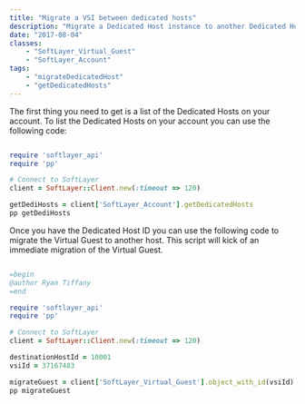 ```yaml
---
title: "Migrate a VSI between dedicated hosts"
description: "Migrate a Dedicated Host instance to another Dedicated Host. You can migrate your dedicated host instances from one host to another within the same POD."
date: "2017-08-04"
classes:
    - "SoftLayer_Virtual_Guest"
    - "SoftLayer_Account"
tags:
    - "migrateDedicatedHost"
    - "getDedicatedHosts"
---
```


The first thing you need to get is a list of the Dedicated Hosts on your account. To list the Dedicated Hosts on your account you can use the following code:

```ruby

require 'softlayer_api' 
require 'pp' 

# Connect to SoftLayer
client = SoftLayer::Client.new(:timeout => 120)

getDediHosts = client['SoftLayer_Account'].getDedicatedHosts
pp getDediHosts
```

Once you have the Dedicated Host ID you can use the following code to migrate the Virtual Guest to another host. This script will kick of an immediate migration of the Virtual Guest.

```ruby 

=begin
@author Ryan Tiffany
=end

require 'softlayer_api' 
require 'pp' 

# Connect to SoftLayer
client = SoftLayer::Client.new(:timeout => 120)

destinationHostId = 10001
vsiId = 37167483

migrateGuest = client['SoftLayer_Virtual_Guest'].object_with_id(vsiId).migrateDedicatedHost(destinationHostId)
pp migrateGuest
```
